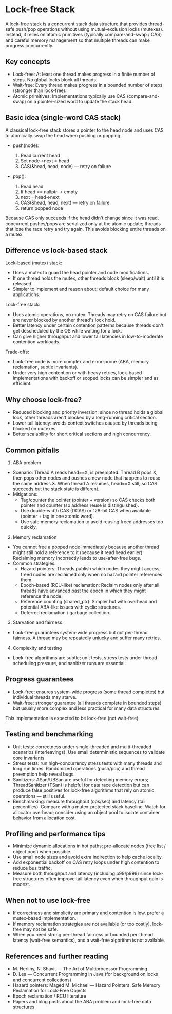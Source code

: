 # Lock-free Stack

A lock-free stack is a concurrent stack data structure that provides thread-safe push/pop operations without using mutual-exclusion locks (mutexes). Instead, it relies on atomic primitives (typically compare-and-swap / CAS) and careful memory management so that multiple threads can make progress concurrently.

## Key concepts

- Lock-free: At least one thread makes progress in a finite number of steps. No global locks block all threads.
- Wait-free: Every thread makes progress in a bounded number of steps (stronger than lock-free).
- Atomic primitives: Implementations typically use CAS (compare-and-swap) on a pointer-sized word to update the stack head.

## Basic idea (single-word CAS stack)

A classical lock-free stack stores a pointer to the head node and uses CAS to atomically swap the head when pushing or popping:

- push(node):
  1. Read current head
  2. Set node->next = head
  3. CAS(&head, head, node) — retry on failure

- pop():
  1. Read head
  2. If head == nullptr -> empty
  3. next = head->next
  4. CAS(&head, head, next) — retry on failure
  5. return popped node

Because CAS only succeeds if the head didn't change since it was read, concurrent pushes/pops are serialized only at the atomic update; threads that lose the race retry and try again. This avoids blocking entire threads on a mutex.

## Difference vs lock-based stack

Lock-based (mutex) stack:
- Uses a mutex to guard the head pointer and node modifications.
- If one thread holds the mutex, other threads block (sleep/wait) until it is released.
- Simpler to implement and reason about; default choice for many applications.

Lock-free stack:
- Uses atomic operations, no mutex. Threads may retry on CAS failure but are never blocked by another thread's lock hold.
- Better latency under certain contention patterns because threads don't get descheduled by the OS while waiting for a lock.
- Can give higher throughput and lower tail latencies in low-to-moderate contention workloads.

Trade-offs:
- Lock-free code is more complex and error-prone (ABA, memory reclamation, subtle invariants).
- Under very high contention or with heavy retries, lock-based implementations with backoff or scoped locks can be simpler and as efficient.

## Why choose lock-free?

- Reduced blocking and priority inversion: since no thread holds a global lock, other threads aren't blocked by a long-running critical section.
- Lower tail latency: avoids context switches caused by threads being blocked on mutexes.
- Better scalability for short critical sections and high concurrency.

## Common pitfalls

1. ABA problem
- Scenario: Thread A reads head==X, is preempted. Thread B pops X, then pops other nodes and pushes a new node that happens to reuse the same address X. When thread A resumes, head==X still, so CAS succeeds but the stack state is different.
- Mitigations:
  - Tag/counter the pointer (pointer + version) so CAS checks both pointer and counter (so address reuse is distinguished).
  - Use double-width CAS (DCAS) or 128-bit CAS when available (pointer + tag in one atomic word).
  - Use safe memory reclamation to avoid reusing freed addresses too quickly.

2. Memory reclamation
- You cannot free a popped node immediately because another thread might still hold a reference to it (because it read head earlier). Reclaiming memory incorrectly leads to use-after-free bugs.
- Common strategies:
  - Hazard pointers: Threads publish which nodes they might access; freed nodes are reclaimed only when no hazard pointer references them.
  - Epoch-based (RCU-like) reclamation: Reclaim nodes only after all threads have advanced past the epoch in which they might reference the node.
  - Reference counting (shared_ptr): Simpler but with overhead and potential ABA-like issues with cyclic structures.
  - Deferred reclamation / garbage collection.

3. Starvation and fairness
- Lock-free guarantees system-wide progress but not per-thread fairness. A thread may be repeatedly unlucky and suffer many retries.

4. Complexity and testing
- Lock-free algorithms are subtle; unit tests, stress tests under thread scheduling pressure, and sanitizer runs are essential.

## Progress guarantees

- Lock-free: ensures system-wide progress (some thread completes) but individual threads may starve.
- Wait-free: stronger guarantee (all threads complete in bounded steps) but usually more complex and less practical for many data structures.

This implementation is expected to be lock-free (not wait-free).

## Testing and benchmarking

- Unit tests: correctness under single-threaded and multi-threaded scenarios (interleavings). Use small deterministic sequences to validate core invariants.
- Stress tests: run high-concurrency stress tests with many threads and long run times. Randomized operations (push/pop) and thread preemption help reveal bugs.
- Sanitizers: ASan/UBSan are useful for detecting memory errors; ThreadSanitizer (TSan) is helpful for data race detection but can produce false positives for lock-free algorithms that rely on atomic operations — still useful.
- Benchmarking: measure throughput (ops/sec) and latency (tail percentiles). Compare with a mutex-protected stack baseline. Watch for allocator overhead; consider using an object pool to isolate container behavior from allocation cost.

## Profiling and performance tips

- Minimize dynamic allocations in hot paths; pre-allocate nodes (free list / object pool) when possible.
- Use small node sizes and avoid extra indirection to help cache locality.
- Add exponential backoff on CAS retry loops under high contention to reduce bus traffic.
- Measure both throughput and latency (including p99/p999) since lock-free structures often improve tail latency even when throughput gain is modest.

## When not to use lock-free

- If correctness and simplicity are primary and contention is low, prefer a mutex-based implementation.
- If memory reclamation strategies are not available (or too costly), lock-free may not be safe.
- When you need strong per-thread fairness or bounded per-thread latency (wait-free semantics), and a wait-free algorithm is not available.

## References and further reading

- M. Herlihy, N. Shavit — The Art of Multiprocessor Programming
- D. Lea — Concurrent Programming in Java (for background on locks and concurrent collections)
- Hazard pointers: Maged M. Michael — Hazard Pointers: Safe Memory Reclamation for Lock-Free Objects
- Epoch reclamation / RCU literature
- Papers and blog posts about the ABA problem and lock-free data structures
